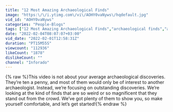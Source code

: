 ```yaml
---
title: "12 Most Amazing Archaeological Finds"
image: "https:\/\/i.ytimg.com\/vi\/AOHY0vaNyws\/hqdefault.jpg"
vid_id: "AOHY0vaNyws"
categories: "People-Blogs"
tags: ["12 Most Amazing Archaeological Finds","archaeological finds","ancient finds"]
date: "2022-02-04T08:07:07+03:00"
vid_date: "2022-02-01T12:58:31Z"
duration: "PT15M55S"
viewcount: "112936"
likeCount: "1878"
dislikeCount: ""
channel: "Inforado"
---
```

{% raw %}This video is not about your average archaeological discoveries. They’re ten a penny, and most of them would only be of interest to another archaeologist. Instead, we’re focusing on outstanding discoveries. We’re looking at the kind of finds that are so weird or so magnificent that they stand out from the crowd. We’ve got plenty of them to show you, so make yourself comfortable, and let’s get started!{% endraw %}
